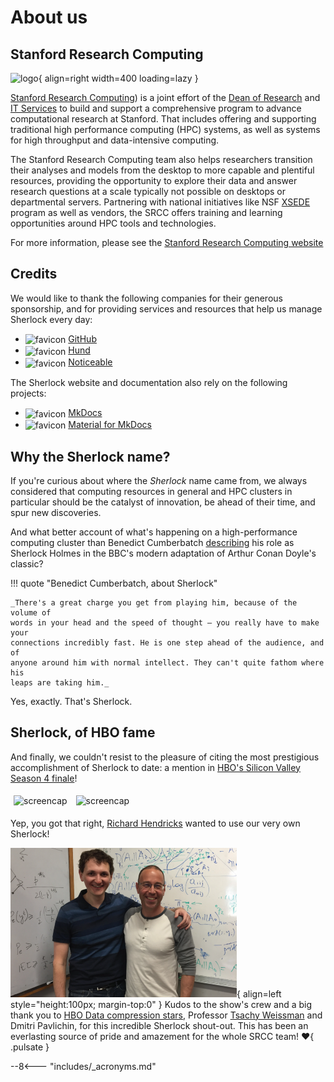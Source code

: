 # About us

## Stanford Research Computing

![logo](images/srcc.png){ align=right width=400 loading=lazy }

[Stanford Research Computing][url_srcc]) is a joint effort of the [Dean of
Research][url_dor] and [IT Services][url_uit] to build and support a
comprehensive program to advance computational research at Stanford.  That
includes offering and supporting traditional high performance computing (HPC)
systems, as well as systems for high throughput and data-intensive computing.

The Stanford Research Computing team also helps researchers transition their
analyses and models from the desktop to more capable and plentiful resources,
providing the opportunity to explore their data and answer research questions
at a scale typically not possible on desktops or departmental servers.
Partnering with national initiatives like NSF [XSEDE][url_xsede] program as
well as vendors, the SRCC offers training and learning opportunities around HPC
tools and technologies.

For more information, please see the [Stanford Research Computing
website][url_srcc]

[url_provost]:    //provost.stanford.edu/
[url_dor]:        //doresearch.stanford.edu/research-offices/dor-office-vice-provost-and-dean-research
[url_uit]:        //uit.stanford.edu
[url_srcc]:       //srcc.stanford.edu
[url_xsede]:      //xsede.org


## Credits

We would like to thank the following companies for their generous sponsorship,
and for providing services and resources that help us manage Sherlock every
day:

<!-- HTML styles for icons, pics and tables -->
<style>
img[alt="favicon"] {
    vertical-align: middle;
    height: 1rem;
}
img[alt="screencap"] {
    width: 320px;
    margin: 5px;
}
</style>

* ![favicon](//github.com/favicon.ico) [GitHub](//github.com)
* ![favicon](//hund.io/favicon.ico) [Hund](//hund.io)
* ![favicon](//images.noticeable.cloud/favicon.ico) [Noticeable](//noticeable.io)


The Sherlock website and documentation also rely on the following projects:

* ![favicon](//www.mkdocs.org/img/favicon.ico) [MkDocs](//mkdocs.org/)
* ![favicon](//squidfunk.github.io/mkdocs-material/assets/favicon.png) [Material for MkDocs](//squidfunk.github.io/mkdocs-material/)


## Why the Sherlock name?

If you're curious about where the *Sherlock* name came from, we always
considered that computing resources in general and HPC clusters in particular
should be the catalyst of innovation, be ahead of their time, and spur new
discoveries.

And what better account of what's happening on a high-performance computing
cluster than Benedict Cumberbatch [describing][url_quote] his role as Sherlock
Holmes in the BBC's modern adaptation of Arthur Conan Doyle's classic?

!!! quote "Benedict Cumberbatch, about Sherlock"

    _There's a great charge you get from playing him, because of the volume of
    words in your head and the speed of thought – you really have to make your
    connections incredibly fast. He is one step ahead of the audience, and of
    anyone around him with normal intellect. They can't quite fathom where his
    leaps are taking him._

Yes, exactly. That's Sherlock.


## Sherlock, of HBO fame

And finally, we couldn't resist to the pleasure of citing the most
prestigious accomplishment of Sherlock to date: a mention in [HBO's Silicon
Valley][url_sv] [Season 4 finale][url_ep38]!

![screencap](images/richard.png)
![screencap](images/bighead.png)

Yep, you got that right, [Richard Hendricks][url_richard] wanted to use our
very own Sherlock!

![compression_stars](images/compression_stars.png){ align=left style="height:100px; margin-top:0" }
Kudos to the show's crew and a big thank you to [HBO Data compression
stars][url_ieee], Professor [Tsachy Weissman][url_tsachy] and Dmitri Pavlichin,
for this incredible Sherlock shout-out. This has been an everlasting source of
pride and amazement for the whole SRCC team! :heart:{ .pulsate }


[comment]: #  (link URLs -----------------------------------------------------)

[url_ep38]:     //www.hbo.com/silicon-valley/season-4/10-server-error
[url_sv]:       //www.hbo.com/silicon-valley
[url_richard]:  //www.hbo.com/silicon-valley/cast-and-crew/richard-hendricks
[url_quote]:    //www.theguardian.com/tv-and-radio/2010/jul/17/benedict-cumberbatch-sherlock-holmes
[url_tsachy]:   //web.stanford.edu/~tsachy/
[url_ieee]:     //ieeexplore.ieee.org/stamp/stamp.jsp?arnumber=8449030

--8<--- "includes/_acronyms.md"
